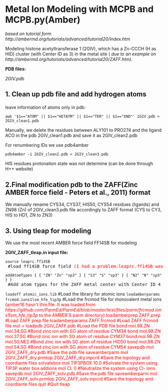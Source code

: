 <h1><strong>Metal Ion Modeling with MCPB and MCPB.py(Amber)</strong></h1>
<p><em>based on tutorial form http://ambermd.org/tutorials/advanced/tutorial20/index.htm</em></p>

<p>Modeling histone acetyltransferase 1 (2GIV), which has a Zn-CCCH (H as HID) cluster (with Center ID as 3) in the metal site (<em> due to an example on http://ambermd.org/tutorials/advanced/tutorial20/ZAFF.htm)</em>.</p>

<p><strong>PDB files:</strong></p>
<em>2GIV.pdb</em>

<h2>1. Clean up pdb file and add hydrogen atoms</p></h2>
<p>leave information of atoms only in pdb:</p>
<code>awk '$1=="ATOM" || $1=="HETATM" || $1=="TER" || $1=="END"' 2GIV.pdb > 2GIV_clean1.pdb</code>


<p>Manually, we delete the residues between ALY101 to PRO274 and the ligand ACO in the pdb
2GIV_clean1.pdb and save it as  2GIV_clean2.pdb</p>

<p>For renumbering IDs we use pdb4amber</p>

<code>pdb4amber -i 2GIV_clean2.pdb > 2GIV_clean3.pdb</code>

<p>HIS residues protonation state was not determine (can be done through H++ website)</p>

<h2>2.Final modification pdb to the ZAFF(Zinc AMBER force field - Peters et al., 2011) format</h2>

<p>We manually rename CYS34, CYS37, HIS50, CYS54 residues (ligands) and ZN98 (Zn) of 2GIV_clean3.pdb file accordingly to ZAFF format (CYS to CY3, HIS to HD1, ZN to ZN3)</p>

<h2>3. Using tleap for modeling</h2>
<p>We use the most recent AMBER force field FF14SB for modeling</p>

<p><strong>2GIV_ZAFF_tleap.in input file:</strong></p>
<p>
<pre><code>source leaprc.ff14SB</code> #load ff14SB force field <font color="red">(I had a problem:leaprc.ff14SB was not found. Solved: I added all possible paths to $AMBERHOME/bin/tleap shell script as it was indicated on <em>http://archive.ambermd.org/201605/0245.html</em> also $AMBEHROME/amber/dat/mtkpp/ZAFF/201108/ path added for necessary files for ZAFF)</font></pre>
<pre><code>addAtomTypes { { "ZN" "Zn" "sp3" } { "S3" "S" "sp3" } { "N2" "N" "sp3" } }</code> #Add atom types for the ZAFF metal center with Center ID 4</pre>
<code>loadoff atomic_ions.lib</code> #Load the library for atomic ions
<code>loadamberparams frcmod.ions1lsm_hfe_tip3p</code> #Load the frcmod file for monovalent metal ions <font color="red">(amber16 hasn't this file. It was loaded from <em>https://github.com/ParmEd/ParmEd/blob/master/test/files/parm/frcmod.ions1lsm_hfe_tip3p</em> to the AMBER'S parm directory) 
loadamberprep ZAFF.prep #Load ZAFF prep file
loadamberparams ZAFF.frcmod #Load ZAFF frcmod file
mol = loadpdb 2GIV_ZAFF.pdb #Load the PDB file
bond mol.98.ZN mol.34.SG #Bond zinc ion with SG atom of residue CYM34
bond mol.98.ZN mol.37.SG #Bond zinc ion with SG atom of residue CYM37
bond mol.98.ZN mol.50.NE2 #Bond zinc ion with SG atom of residue HID50
bond mol.98.ZN mol.54.SG #Bond zinc ion with SG atom of residue CYM54
savepdb mol 2GIV_ZAFF_dry.pdb #Save the pdb file
saveamberparm mol 2GIV_ZAFF_dry.prmtop 2GIV_ZAFF_dry.inpcrd #Save the topology and coordiante files
solvatebox mol TIP3PBOX 10.0 #Solvate the system using TIP3P water box
addions mol CL 0 #Neutralize the system using Cl- ions
savepdb mol 2GIV_ZAFF_solv.pdb #Save the pdb file
saveamberparm mol 2GIV_ZAFF_solv.prmtop 2GIV_ZAFF_solv.inpcrd #Save the topology and coordiante files
quit #Quit tleap

